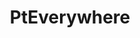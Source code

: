 ---
image: "assets/img/portfolio/5.png"
title: PtEverywhere
link: https://cameraelectronic.com.au
description: A hydrid web app for managing the private clinics/ 
technologies: HTML/CSS, JQuery, AngularJS
platform: web
time: 2019 - present
gallery:
    - "assets/img/portfolio/pteverywhere-1.jpg"
    - "assets/img/portfolio/pteverywhere-2.jpg"
    - "assets/img/portfolio/pteverywhere-3.jpg"
    - "assets/img/portfolio/pteverywhere-4.jpg"
---